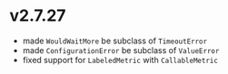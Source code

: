 # v2.7.27

* made `WouldWaitMore` be subclass of `TimeoutError`
* made `ConfigurationError` be subclass of `ValueError`
* fixed support for `LabeledMetric` with `CallableMetric`

